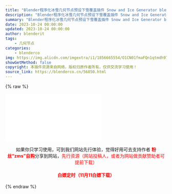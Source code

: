 ```yaml
---
title: "Blender程序化冰雪几何节点预设下雪覆盖插件 Snow and Ice Generator blender插件"
description: "Blender程序化冰雪几何节点预设下雪覆盖插件 Snow and Ice Generator blender插件"
summary: "Blender程序化冰雪几何节点预设下雪覆盖插件 Snow and Ice Generator blender插件"
date: 2023-10-24 00:00:00
updated: 2023-10-24 00:00:00
author: blenderit
tags: 
    - 几何节点
categories:
    - blenderco
img: https://img.alicdn.com/imgextra/i1/1856665554/O1CN01fmaFQn1qtmdh97myG_!!1856665554.jpg
showGetMethod: false
copyright: 本插件资源来自网络，版权归原作者所有，仅供交流学习使用！
source_link: https://blenderco.cn/56850.html
---
```


{% raw %}
<div id="external-video-774098c611" class="external-video"><iframe frameborder="0" src="//player.bilibili.com/player.html?aid=277534054&amp;bvid=BV1kw411F797&amp;cid=1309596119&amp;p=1" allowfullscreen="true"></iframe></div><p style="text-align: center;">如果你只学习使用，可到我们网站先行体验，觉得好用可去支持作者 <strong><span style="color: #ff0000;">粉丝“zms”自购</span></strong>分享到网站，<span style="color: #ff0000;">先行资源（网站投稿人，或者为网站做贡献赞助者可提前下载）</span></p><h4 style="text-align: center;"><span style="color: #ff0000;">白嫖定时（11月11白嫖下载）</span></h4>
<div style="display: none">blenderco</div>
{% endraw %}